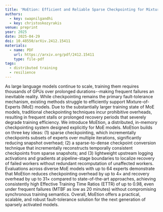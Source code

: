 ```yaml
---
title: 'MoEtion: Efficient and Reliable Sparse Checkpointing for Mixture-of-Experts Models at Scale'
authors:
  - key: swapnilgandhi
  - key: christoskozyrakis
venue: preprint
year: 2025
date: 2025-04-29
doi: 10.48550/arXiv.2412.15411
materials:
  - name: PDF
    url: https://arxiv.org/pdf/2412.15411
    type: file-pdf
tags:
  - distributed training
  - resilience
---
```

As large language models continue to scale, training them requires thousands of GPUs over prolonged durations--making frequent failures an inevitable reality. While checkpointing remains the primary fault-tolerance mechanism, existing methods struggle to efficiently support Mixture-of-Experts (MoE) models. Due to the substantially larger training state of MoE models, traditional checkpointing techniques incur prohibitive overheads, resulting in frequent stalls or prolonged recovery periods that severely degrade training efficiency.
We introduce MoEtion, a distributed, in-memory checkpointing system designed explicitly for MoE models. MoEtion builds on three key ideas: (1) sparse checkpointing, which incrementally checkpoints subsets of experts over multiple iterations, significantly reducing snapshot overhead; (2) a sparse-to-dense checkpoint conversion technique that incrementally reconstructs temporally consistent checkpoints from sparse snapshots; and (3) lightweight upstream logging activations and gradients at pipeline-stage boundaries to localize recovery of failed workers without redundant recomputation of unaffected workers. Evaluations across diverse MoE models with up to 64 experts demonstrate that MoEtion reduces checkpointing overhead by up to 4× and recovery overhead by up to 31× compared to state-of-the-art approaches, achieving consistently high Effective Training Time Ratios (ETTR) of up to 0.98, even under frequent failures (MTBF as low as 20 minutes) without compromising synchronous training semantics. Overall, MoEtion offers a practical, scalable, and robust fault-tolerance solution for the next generation of sparsely activated models.